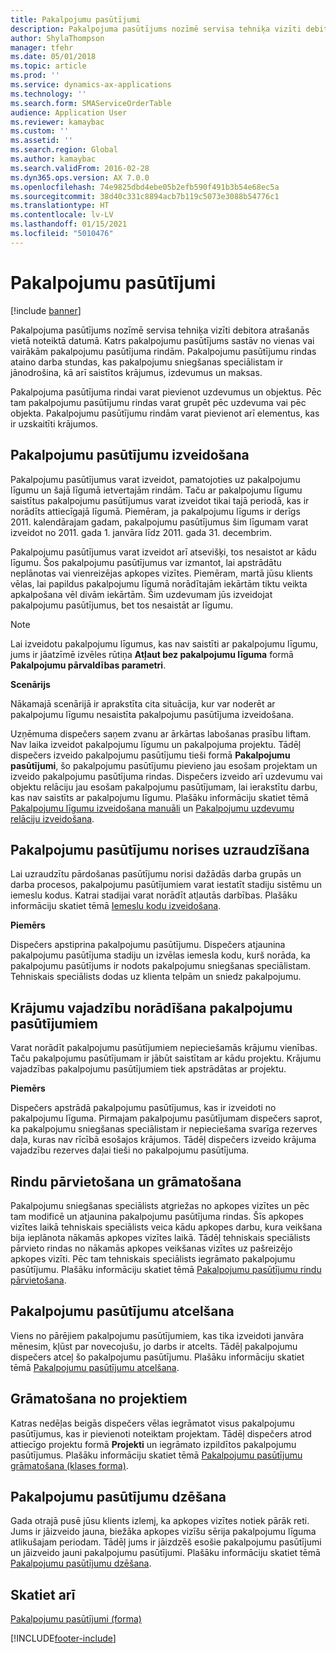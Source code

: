 ```yaml
---
title: Pakalpojumu pasūtījumi
description: Pakalpojuma pasūtījums nozīmē servisa tehniķa vizīti debitora atrašanās vietā noteiktā datumā.
author: ShylaThompson
manager: tfehr
ms.date: 05/01/2018
ms.topic: article
ms.prod: ''
ms.service: dynamics-ax-applications
ms.technology: ''
ms.search.form: SMAServiceOrderTable
audience: Application User
ms.reviewer: kamaybac
ms.custom: ''
ms.assetid: ''
ms.search.region: Global
ms.author: kamaybac
ms.search.validFrom: 2016-02-28
ms.dyn365.ops.version: AX 7.0.0
ms.openlocfilehash: 74e9825dbd4ebe05b2efb590f491b3b54e68ec5a
ms.sourcegitcommit: 38d40c331c8894acb7b119c5073e3088b54776c1
ms.translationtype: HT
ms.contentlocale: lv-LV
ms.lasthandoff: 01/15/2021
ms.locfileid: "5010476"
---
```

# <a name="service-orders"></a>Pakalpojumu pasūtījumi   

[!include [banner](../includes/banner.md)]


Pakalpojuma pasūtījums nozīmē servisa tehniķa vizīti debitora atrašanās vietā noteiktā datumā. Katrs pakalpojumu pasūtījums sastāv no vienas vai vairākām pakalpojumu pasūtījuma rindām. Pakalpojumu pasūtījumu rindas ataino darba stundas, kas pakalpojumu sniegšanas speciālistam ir jānodrošina, kā arī saistītos krājumus, izdevumus un maksas.

Pakalpojuma pasūtījuma rindai varat pievienot uzdevumus un objektus. Pēc tam pakalpojumu pasūtījumu rindas varat grupēt pēc uzdevuma vai pēc objekta. Pakalpojumu pasūtījumu rindām varat pievienot arī elementus, kas ir uzskaitīti krājumos.

## <a name="create-service-orders"></a>Pakalpojumu pasūtījumu izveidošana

Pakalpojumu pasūtījumus varat izveidot, pamatojoties uz pakalpojumu līgumu un šajā līgumā ietvertajām rindām. Taču ar pakalpojumu līgumu saistītus pakalpojumu pasūtījumus varat izveidot tikai tajā periodā, kas ir norādīts attiecīgajā līgumā. Piemēram, ja pakalpojumu līgums ir derīgs 2011. kalendārajam gadam, pakalpojumu pasūtījumus šim līgumam varat izveidot no 2011. gada 1. janvāra līdz 2011. gada 31. decembrim.

Pakalpojumu pasūtījumus varat izveidot arī atsevišķi, tos nesaistot ar kādu līgumu. Šos pakalpojumu pasūtījumus var izmantot, lai apstrādātu neplānotas vai vienreizējas apkopes vizītes. Piemēram, martā jūsu klients vēlas, lai papildus pakalpojumu līgumā norādītajām iekārtām tiktu veikta apkalpošana vēl divām iekārtām. Šim uzdevumam jūs izveidojat pakalpojumu pasūtījumus, bet tos nesaistāt ar līgumu.


> [!NOTE]
> <P>Lai izveidotu pakalpojumu līgumus, kas nav saistīti ar pakalpojumu līgumu, jums ir jāatzīmē izvēles rūtiņa <STRONG>Atļaut bez pakalpojumu līguma</STRONG> formā <STRONG>Pakalpojumu pārvaldības parametri</STRONG>.</P>

**Scenārijs**

Nākamajā scenārijā ir aprakstīta cita situācija, kur var noderēt ar pakalpojumu līgumu nesaistīta pakalpojumu pasūtījuma izveidošana.

Uzņēmuma dispečers saņem zvanu ar ārkārtas labošanas prasību liftam. Nav laika izveidot pakalpojumu līgumu un pakalpojuma projektu. Tādēļ dispečers izveido pakalpojumu pasūtījumu tieši formā **Pakalpojumu pasūtījumi**, šo pakalpojumu pasūtījumu pievieno jau esošam projektam un izveido pakalpojumu pasūtījuma rindas. Dispečers izveido arī uzdevumu vai objektu relāciju jau esošam pakalpojumu pasūtījumam, lai ierakstītu darbu, kas nav saistīts ar pakalpojumu līgumu. Plašāku informāciju skatiet tēmā [Pakalpojumu līgumu izveidošana manuāli](create-service-orders-manually.md) un [Pakalpojumu uzdevumu relāciju izveidošana](create-service-task-relations.md).

## <a name="monitor-the-progress-of-service-orders"></a>Pakalpojumu pasūtījumu norises uzraudzīšana

Lai uzraudzītu pārdošanas pasūtījumu norisi dažādās darba grupās un darba procesos, pakalpojumu pasūtījumiem varat iestatīt stadiju sistēmu un iemeslu kodus. Katrai stadijai varat norādīt atļautās darbības. Plašāku informāciju skatiet tēmā [Iemeslu kodu izveidošana](create-reason-codes.md).

**Piemērs**

Dispečers apstiprina pakalpojumu pasūtījumu. Dispečers atjaunina pakalpojumu pasūtījuma stadiju un izvēlas iemesla kodu, kurš norāda, ka pakalpojumu pasūtījums ir nodots pakalpojumu sniegšanas speciālistam. Tehniskais speciālists dodas uz klienta telpām un sniedz pakalpojumu.

## <a name="specify-item-requirements-for-service-orders"></a>Krājumu vajadzību norādīšana pakalpojumu pasūtījumiem

Varat norādīt pakalpojumu pasūtījumiem nepieciešamās krājumu vienības. Taču pakalpojumu pasūtījumam ir jābūt saistītam ar kādu projektu. Krājumu vajadzības pakalpojumu pasūtījumiem tiek apstrādātas ar projektu. 

**Piemērs**

Dispečers apstrādā pakalpojumu pasūtījumus, kas ir izveidoti no pakalpojumu līguma. Pirmajam pakalpojumu pasūtījumam dispečers saprot, ka pakalpojumu sniegšanas speciālistam ir nepieciešama svarīga rezerves daļa, kuras nav rīcībā esošajos krājumos. Tādēļ dispečers izveido krājuma vajadzību rezerves daļai tieši no pakalpojumu pasūtījuma.

## <a name="move-and-post-lines"></a>Rindu pārvietošana un grāmatošana

Pakalpojumu sniegšanas speciālists atgriežas no apkopes vizītes un pēc tam modificē un atjaunina pakalpojumu pasūtījuma rindas. Šīs apkopes vizītes laikā tehniskais speciālists veica kādu apkopes darbu, kura veikšana bija ieplānota nākamās apkopes vizītes laikā. Tādēļ tehniskais speciālists pārvieto rindas no nākamās apkopes veikšanas vizītes uz pašreizējo apkopes vizīti. Pēc tam tehniskais speciālists iegrāmato pakalpojumu pasūtījumu. Plašāku informāciju skatiet tēmā [Pakalpojumu pasūtījumu rindu pārvietošana](move-service-order-lines.md).

## <a name="cancel-service-orders"></a>Pakalpojumu pasūtījumu atcelšana

Viens no pārējiem pakalpojumu pasūtījumiem, kas tika izveidoti janvāra mēnesim, kļūst par novecojušu, jo darbs ir atcelts. Tādēļ pakalpojumu dispečers atceļ šo pakalpojumu pasūtījumu. Plašāku informāciju skatiet tēmā [Pakalpojumu pasūtījumu atcelšana](cancel-service-orders.md).

## <a name="post-from-projects"></a>Grāmatošana no projektiem

Katras nedēļas beigās dispečers vēlas iegrāmatot visus pakalpojumu pasūtījumus, kas ir pievienoti noteiktam projektam. Tādēļ dispečers atrod attiecīgo projektu formā **Projekti** un iegrāmato izpildītos pakalpojumu pasūtījumus. Plašāku informāciju skatiet tēmā [Pakalpojumu pasūtījumu grāmatošana (klases forma)](https://technet.microsoft.com/library/aa574685\(v=ax.60\)).

## <a name="delete-service-orders"></a>Pakalpojumu pasūtījumu dzēšana

Gada otrajā pusē jūsu klients izlemj, ka apkopes vizītes notiek pārāk reti. Jums ir jāizveido jauna, biežāka apkopes vizīšu sērija pakalpojumu līguma atlikušajam periodam. Tādēļ jums ir jāizdzēš esošie pakalpojumu pasūtījumi un jāizveido jauni pakalpojumu pasūtījumi. Plašāku informāciju skatiet tēmā [Pakalpojumu pasūtījumu dzēšana](delete-service-orders.md).

## <a name="see-also"></a>Skatiet arī

[Pakalpojumu pasūtījumi (forma)](https://technet.microsoft.com/library/aa554361\(v=ax.60\))

  




[!INCLUDE[footer-include](../../includes/footer-banner.md)]